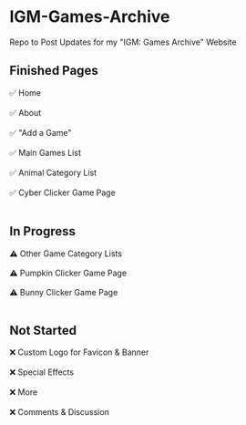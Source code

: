 # IGM-Games-Archive
Repo to Post Updates for my "IGM: Games Archive" Website

## Finished Pages

✅ Home <br></br>
✅ About <br></br>
✅ "Add a Game" <br></br>
✅ Main Games List <br></br>
✅ Animal Category List <br></br>
✅ Cyber Clicker Game Page <br></br>

## In Progress

⚠️ Other Game Category Lists <br></br>
⚠️ Pumpkin Clicker Game Page <br></br>
⚠️ Bunny Clicker Game Page <br></br>

## Not Started

❌ Custom Logo for Favicon & Banner <br></br>
❌ Special Effects <br></br>
❌ More <br></br>
❌ Comments & Discussion <br></br>
